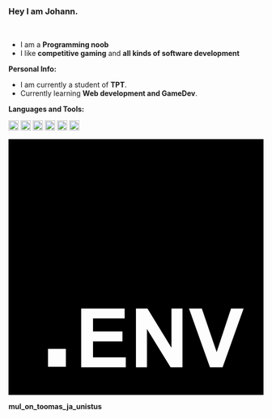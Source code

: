 ### Hey I am  Johann.

<br />

- I am a **Programming noob** 
- I like **competitive gaming** and  **all kinds of software development**


**Personal Info:**

- I am currently a student of **TPT**.
- Currently learning **Web development and GameDev**. 

**Languages and Tools:**  

<code><img height="20" src="https://cdn.jsdelivr.net/npm/simple-icons@3.12.2/icons/javascript.svg"></code>
<code><img height="20" src="https://camo.githubusercontent.com/0b919f3f3a3f42e9e45007d629b3f4bab89c4eb10fce0feab65f7ab1f59a6eed/68747470733a2f2f63646e2e73696d706c6569636f6e732e6f72672f767565646f746a732f3030302f666666"></code>
<code><img height="20" src="https://cdn.jsdelivr.net/npm/simple-icons@3.12.2/icons/css3.svg"></code>
<code><img height="20" src="https://cdn.jsdelivr.net/npm/simple-icons@3.12.2/icons/mysql.svg"></code>
<code><img height="20" src="https://cdn.jsdelivr.net/npm/simple-icons@3.12.2/icons/git.svg"></code>
<code><img height="20" src="https://cdn.jsdelivr.net/npm/simple-icons@3.12.2/icons/mysql.svg"></code>

<svg role="img" viewBox="0 0 24 24" xmlns="http://www.w3.org/2000/svg"><path d="M24 0v24H0V0h24ZM10.933 15.89H6.84v5.52h4.198v-.93H7.955v-1.503h2.77v-.93h-2.77v-1.224h2.978v-.934Zm2.146 0h-1.084v5.52h1.035v-3.6l2.226 3.6h1.118v-5.52h-1.036v3.686l-2.259-3.687Zm5.117 0h-1.208l1.973 5.52h1.19l1.976-5.52h-1.182l-1.352 4.085-1.397-4.086ZM5.4 19.68H3.72v1.68H5.4v-1.68Z"/></svg>
<!--END_SECTION:waka-->

**mul_on_toomas_ja_unistus**
